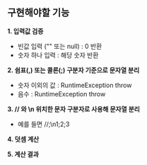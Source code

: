 ## 구현해야할 기능

**1. 입력값 검증**
- 빈값 입력 ("" 또는 null) : 0 반환
- 숫자 하나 입력 : 해당 숫자 반환

**2. 쉼표(,) 또는 콜론(;) 구분자 기준으로 문자열 분리**
- 숫자 이외의 값 : RuntimeException throw
- 음수 :  RuntimeException throw

**3. // 와 \\n 위치한 문자 구분자로 사용해 문자열 분리**
- 예를 들면 //;\n1;2;3

**4. 덧셈 계산**

**5. 계산 결과**